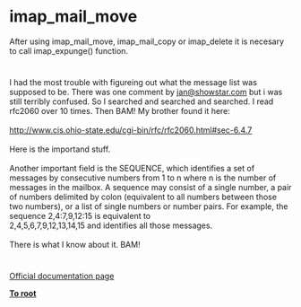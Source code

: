 # imap_mail_move



After using imap_mail_move, imap_mail_copy or imap_delete it is necesary to call imap_expunge() function.  

#

I had the most trouble with figureing out what the message list was supposed to be.  There was one comment by jan@showstar.com but i was still terribly confused.  So I searched and searched and searched.  I read rfc2060 over 10 times.  Then BAM!  My brother found it here:<br><br>http://www.cis.ohio-state.edu/cgi-bin/rfc/rfc2060.html#sec-6.4.7<br><br>Here is the importand stuff. <br><br>Another important field is the SEQUENCE, which identifies a set of messages by consecutive numbers from 1 to n where n is the number of messages in the mailbox.  A sequence may consist of a single number, a pair of numbers delimited by colon (equivalent to all numbers between those two numbers), or a list of single numbers or number pairs.  For example, the sequence 2,4:7,9,12:15 is equivalent to<br>   2,4,5,6,7,9,12,13,14,15 and identifies all those messages.<br><br>There is what I know about it.  BAM!  

#

[Official documentation page](https://www.php.net/manual/en/function.imap-mail-move.php)

**[To root](/README.md)**